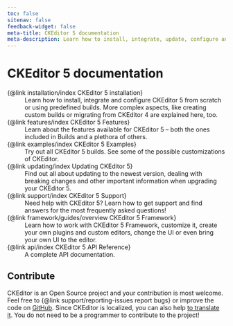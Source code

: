 ```yaml
---
toc: false
sitenav: false
feedback-widget: false
meta-title: CKEditor 5 documentation
meta-description: Learn how to install, integrate, update, configure and develop CKEditor 5. Browse through API documentation and online samples.
---
```


# CKEditor 5 documentation

<dl><dt>{@link installation/index CKEditor 5 installation}</dt><dd>Learn how to install, integrate and configure CKEditor 5 from scratch or using predefined builds. More complex aspects, like creating custom builds or migrating from CKEditor 4 are explained here, too.</dd>
<dt>{@link features/index CKEditor 5 Features}</dt><dd>Learn about the features available for CKEditor 5 &ndash; both the ones included in Builds and a plethora of others.</dd>
<dt>{@link examples/index CKEditor 5 Examples}</dt><dd>Try out all CKEditor 5 builds. See some of the possible customizations of CKEditor.</dd>
<dt>{@link updating/index Updating CKEditor 5}</dt><dd>Find out all about updating to the newest version, dealing with breaking changes and other important information when upgrading your CKEditor 5.</dd>
<dt>{@link support/index CKEditor 5 Support}</dt><dd>Need help with CKEditor 5? Learn how to get support and find answers for the most frequently asked questions!</dd>
<dt>{@link framework/guides/overview CKEditor 5 Framework}</dt><dd>Learn how to work with CKEditor 5 Framework, customize it, create your own plugins and custom editors, change the UI or even bring your own UI to the editor.</dd>
<dt>{@link api/index CKEditor 5 API Reference}</dt><dd>A complete API documentation.</dd></dl>

## Contribute

CKEditor is an Open Source project and your contribution is most welcome. Feel free to {@link support/reporting-issues report bugs} or improve the code on [GitHub](https://github.com/ckeditor/ckeditor5). Since CKEditor is localized, you can also help [to translate it](https://www.transifex.com/ckeditor/ckeditor5/). You do not need to be a programmer to contribute to the project!
